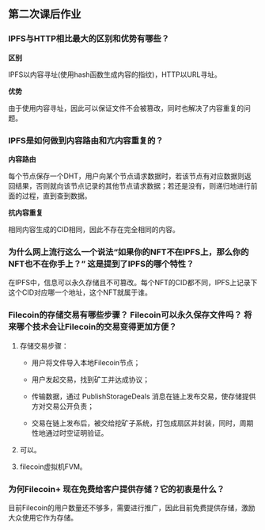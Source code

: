 ## 第二次课后作业

### IPFS与HTTP相比最大的区别和优势有哪些？ 

**区别**

IPFS以内容寻址(使用hash函数生成内容的指纹)，HTTP以URL寻址。

**优势**

由于使用内容寻址，因此可以保证文件不会被篡改，同时也解决了内容重复的问题。

### IPFS是如何做到内容路由和亢内容重复的？
**内容路由**

每个节点保存一个DHT，用户向某个节点请求数据时，若该节点有对应数据则返回结果，否则就向该节点记录的其他节点请求数据；若还是没有，则递归地进行前面的过程，直到查到数据。

**抗内容重复**

相同内容生成的CID相同，因此不存在完全相同的内容。

### 为什么网上流行这么一个说法“如果你的NFT不在IPFS上，那么你的NFT也不在你手上？” 这是提到了IPFS的哪个特性？
在IPFS中，信息可以永久存储且不可篡改。每个NFT的CID都不同，IPFS上记录下这个CID对应哪一个地址，这个NFT就属于谁。

### Filecoin的存储交易有哪些步骤？ Filecoin可以永久保存文件吗？ 将来哪个技术会让Filecoin的交易变得更加方便？
1. 存储交易步骤：

    * 用户将文件导入本地Filecoin节点；

    * 用户发起交易，找到矿工并达成协议；
    * 传输数据，通过 PublishStorageDeals 消息在链上发布交易，使存储提供方对交易公开负责；
    * 交易在链上发布后，被交给挖矿子系统，打包成扇区并封装，同时，周期性地通过时空证明验证。

2. 可以。

3. filecoin虚拟机FVM。

### 为何Filecoin+ 现在免费给客户提供存储？它的初衷是什么？
目前Filecoin的用户数量还不够多，需要进行推广，因此目前免费提供存储，激励大众使用它作为存储。
